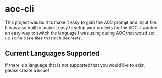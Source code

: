 # aoc-cli

This project was built to make it easy to grab the AOC prompt and input file. It was also built to make it easy to setup your projects for the AOC. I wanted an easy way to switch the language I was using during AOC that would set up some base files that includes tests.

## Current Languages Supported
If there is a language that is not supported that you would like to exist, please create a issue!